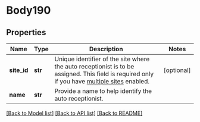 # Body190

## Properties
Name | Type | Description | Notes
------------ | ------------- | ------------- | -------------
**site_id** | **str** | Unique identifier of the site where the auto receptionist is to be assigned. This field is required only if you have [multiple sites](https://support.zoom.us/hc/en-us/articles/360020809672-Managing-Multiple-Sites) enabled. | [optional] 
**name** | **str** | Provide a name to help identify the auto receptionist. | 

[[Back to Model list]](../README.md#documentation-for-models) [[Back to API list]](../README.md#documentation-for-api-endpoints) [[Back to README]](../README.md)

